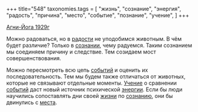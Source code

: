 +++
title="548"
taxonomies.tags = [
 "жизнь",
 "сознание",
 "энергия",
 "радость",
 "причина",
 "место",
 "событие",
 "познание",
 "учение",
]
+++

[Агни-Йога 1929г](/agni/1929)

Можно радоваться, но в [радости](/tags/радость) не уподобимся животным. В чём будет различие? Только в [сознании](/tags/познание), чему радуемся. Таким сознанием мы соединяем причину и следствие. Тем созидаем мост совершенствования.   

Можно пересмотреть всю цепь [событий](/tags/событие) и оценить их последовательность. Тем мы будем также отличаться от животных, которые не связывают отдельные моменты. [Учение](/tags/учение) о сравнении [событий](/tags/событие) даст новый источник психической [энергии](/tags/энергия). Если бы люди научились сопоставлять дни своей [жизни](/tags/жизнь) по [сознанию](/tags/сознание), они бы двинулись с [места](/tags/место).